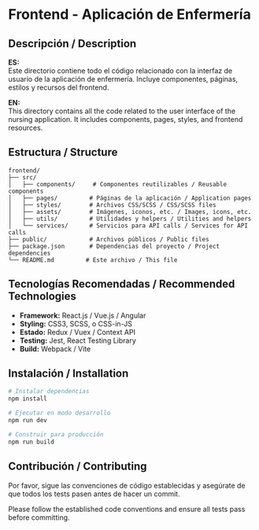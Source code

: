 # Frontend - Aplicación de Enfermería

## Descripción / Description

**ES:**  
Este directorio contiene todo el código relacionado con la interfaz de usuario de la aplicación de enfermería. Incluye componentes, páginas, estilos y recursos del frontend.

**EN:**  
This directory contains all the code related to the user interface of the nursing application. It includes components, pages, styles, and frontend resources.

## Estructura / Structure

```
frontend/
├── src/
│   ├── components/     # Componentes reutilizables / Reusable components
│   ├── pages/         # Páginas de la aplicación / Application pages
│   ├── styles/        # Archivos CSS/SCSS / CSS/SCSS files
│   ├── assets/        # Imágenes, iconos, etc. / Images, icons, etc.
│   ├── utils/         # Utilidades y helpers / Utilities and helpers
│   └── services/      # Servicios para API calls / Services for API calls
├── public/            # Archivos públicos / Public files
├── package.json       # Dependencias del proyecto / Project dependencies
└── README.md         # Este archivo / This file
```

## Tecnologías Recomendadas / Recommended Technologies

- **Framework:** React.js / Vue.js / Angular
- **Styling:** CSS3, SCSS, o CSS-in-JS
- **Estado:** Redux / Vuex / Context API
- **Testing:** Jest, React Testing Library
- **Build:** Webpack / Vite

## Instalación / Installation

```bash
# Instalar dependencias
npm install

# Ejecutar en modo desarrollo
npm run dev

# Construir para producción
npm run build
```

## Contribución / Contributing

Por favor, sigue las convenciones de código establecidas y asegúrate de que todos los tests pasen antes de hacer un commit.

Please follow the established code conventions and ensure all tests pass before committing.